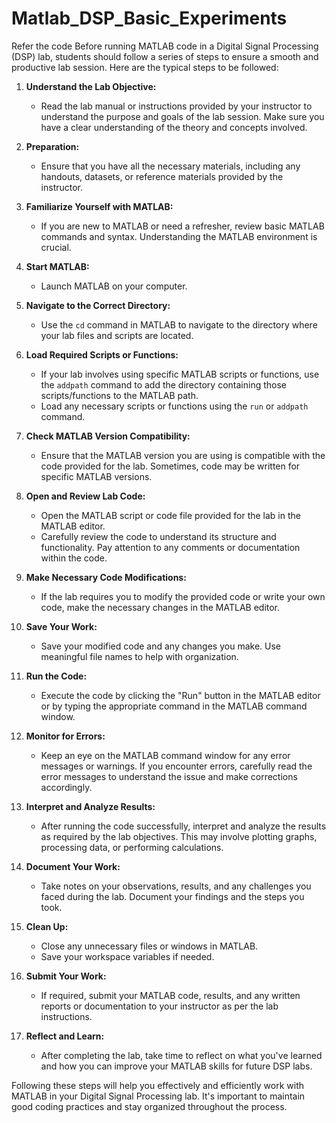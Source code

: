 # Matlab_DSP_Basic_Experiments
Refer the code 
Before running MATLAB code in a Digital Signal Processing (DSP) lab, students should follow a series of steps to ensure a smooth and productive lab session. Here are the typical steps to be followed:

1. **Understand the Lab Objective:**
   - Read the lab manual or instructions provided by your instructor to understand the purpose and goals of the lab session. Make sure you have a clear understanding of the theory and concepts involved.

2. **Preparation:**
   - Ensure that you have all the necessary materials, including any handouts, datasets, or reference materials provided by the instructor.

3. **Familiarize Yourself with MATLAB:**
   - If you are new to MATLAB or need a refresher, review basic MATLAB commands and syntax. Understanding the MATLAB environment is crucial.

4. **Start MATLAB:**
   - Launch MATLAB on your computer.

5. **Navigate to the Correct Directory:**
   - Use the `cd` command in MATLAB to navigate to the directory where your lab files and scripts are located.

6. **Load Required Scripts or Functions:**
   - If your lab involves using specific MATLAB scripts or functions, use the `addpath` command to add the directory containing those scripts/functions to the MATLAB path.
   - Load any necessary scripts or functions using the `run` or `addpath` command.

7. **Check MATLAB Version Compatibility:**
   - Ensure that the MATLAB version you are using is compatible with the code provided for the lab. Sometimes, code may be written for specific MATLAB versions.

8. **Open and Review Lab Code:**
   - Open the MATLAB script or code file provided for the lab in the MATLAB editor.
   - Carefully review the code to understand its structure and functionality. Pay attention to any comments or documentation within the code.

9. **Make Necessary Code Modifications:**
   - If the lab requires you to modify the provided code or write your own code, make the necessary changes in the MATLAB editor.

10. **Save Your Work:**
    - Save your modified code and any changes you make. Use meaningful file names to help with organization.

11. **Run the Code:**
    - Execute the code by clicking the "Run" button in the MATLAB editor or by typing the appropriate command in the MATLAB command window.

12. **Monitor for Errors:**
    - Keep an eye on the MATLAB command window for any error messages or warnings. If you encounter errors, carefully read the error messages to understand the issue and make corrections accordingly.

13. **Interpret and Analyze Results:**
    - After running the code successfully, interpret and analyze the results as required by the lab objectives. This may involve plotting graphs, processing data, or performing calculations.

14. **Document Your Work:**
    - Take notes on your observations, results, and any challenges you faced during the lab. Document your findings and the steps you took.

15. **Clean Up:**
    - Close any unnecessary files or windows in MATLAB.
    - Save your workspace variables if needed.

16. **Submit Your Work:**
    - If required, submit your MATLAB code, results, and any written reports or documentation to your instructor as per the lab instructions.

17. **Reflect and Learn:**
    - After completing the lab, take time to reflect on what you've learned and how you can improve your MATLAB skills for future DSP labs.

Following these steps will help you effectively and efficiently work with MATLAB in your Digital Signal Processing lab. It's important to maintain good coding practices and stay organized throughout the process.
